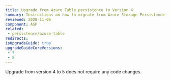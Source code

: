 ```yaml
---
title: Upgrade from Azure Table persistence to Version 4
summary: Instructions on how to migrate from Azure Storage Persistence v3 to Azure Table Persistence version 4
reviewed: 2020-11-06
component: ASP
related:
 - persistence/azure-table
redirects:
isUpgradeGuide: true
upgradeGuideCoreVersions:
 - 7
 - 8
---
```


Upgrade from version 4 to 5 does not require any code changes.
